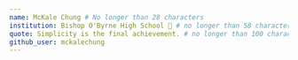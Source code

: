 ```yaml
---
name: McKale Chung # No longer than 28 characters
institution: Bishop O'Byrne High School 🚩 # no longer than 58 characters
quote: Simplicity is the final achievement. # no longer than 100 characters, avoid using quotes(") to guarantee the format remains the same.
github_user: mckalechung
---
```

